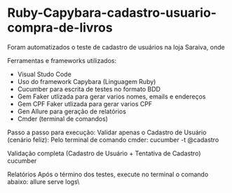 # Ruby-Capybara-cadastro-usuario-compra-de-livros
Foram automatizados o teste de cadastro de usuários na loja Saraiva, onde 

Ferramentas e frameworks utilizados:
- Visual Studo Code
- Uso do framework Capybara (Linguagem Ruby)
- Cucumber para escrita de testes no formato BDD
- Gem Faker utlizada para gerar varios nomes, emails e endereços
- Gem CPF Faker utlizada para gerar varios CPF
- Gen Allure para geração de relatórios
- Cmder (terminal de comandos)

Passo a passo para execução:
Validar apenas o Cadastro de Usuário (cenário feliz):
Pelo terminal de comando cmder:
cucumber -t @cadastro

Validação completa (Cadastro de Usuário + Tentativa de Cadastro)
cucumber

Relatórios
Após o término dos testes, execute no terminal o comando abaixo:
 allure serve logs\
